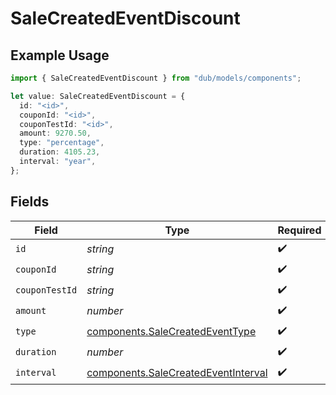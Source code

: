 # SaleCreatedEventDiscount

## Example Usage

```typescript
import { SaleCreatedEventDiscount } from "dub/models/components";

let value: SaleCreatedEventDiscount = {
  id: "<id>",
  couponId: "<id>",
  couponTestId: "<id>",
  amount: 9270.50,
  type: "percentage",
  duration: 4105.23,
  interval: "year",
};
```

## Fields

| Field                                                                                      | Type                                                                                       | Required                                                                                   | Description                                                                                |
| ------------------------------------------------------------------------------------------ | ------------------------------------------------------------------------------------------ | ------------------------------------------------------------------------------------------ | ------------------------------------------------------------------------------------------ |
| `id`                                                                                       | *string*                                                                                   | :heavy_check_mark:                                                                         | N/A                                                                                        |
| `couponId`                                                                                 | *string*                                                                                   | :heavy_check_mark:                                                                         | N/A                                                                                        |
| `couponTestId`                                                                             | *string*                                                                                   | :heavy_check_mark:                                                                         | N/A                                                                                        |
| `amount`                                                                                   | *number*                                                                                   | :heavy_check_mark:                                                                         | N/A                                                                                        |
| `type`                                                                                     | [components.SaleCreatedEventType](../../models/components/salecreatedeventtype.md)         | :heavy_check_mark:                                                                         | N/A                                                                                        |
| `duration`                                                                                 | *number*                                                                                   | :heavy_check_mark:                                                                         | N/A                                                                                        |
| `interval`                                                                                 | [components.SaleCreatedEventInterval](../../models/components/salecreatedeventinterval.md) | :heavy_check_mark:                                                                         | N/A                                                                                        |